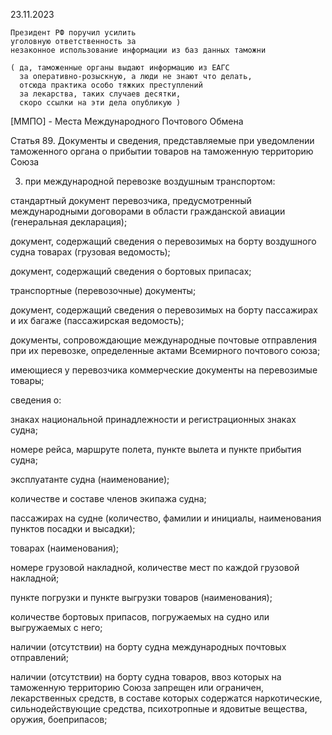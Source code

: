 23.11.2023

    Президент РФ поручил усилить 
    уголовную ответственность за 
    незаконное использование информации из баз данных таможни

    ( да, таможенные органы выдают информацию из ЕАГС
      за оперативно-розыскную, а люди не знают что делать,
      отсюда практика особо тяжких преступлений
      за лекарства, таких случаев десятки,
      скоро ссылки на эти дела опубликую )



[ММПО] - Места Международного Почтового Обмена



Статья 89. Документы и сведения, представляемые при уведомлении таможенного органа о прибытии товаров на таможенную территорию Союза

3) при международной перевозке воздушным транспортом:

стандартный документ перевозчика, предусмотренный международными договорами в области гражданской авиации (генеральная декларация);

документ, содержащий сведения о перевозимых на борту воздушного судна товарах (грузовая ведомость);

документ, содержащий сведения о бортовых припасах;

транспортные (перевозочные) документы;

документ, содержащий сведения о перевозимых на борту пассажирах и их багаже (пассажирская ведомость);

документы, сопровождающие международные почтовые отправления при их перевозке, определенные актами Всемирного почтового союза;

имеющиеся у перевозчика коммерческие документы на перевозимые товары;

сведения о:

знаках национальной принадлежности и регистрационных знаках судна;

номере рейса, маршруте полета, пункте вылета и пункте прибытия судна;

эксплуатанте судна (наименование);

количестве и составе членов экипажа судна;

пассажирах на судне (количество, фамилии и инициалы, наименования пунктов посадки и высадки);

товарах (наименования);

номере грузовой накладной, количестве мест по каждой грузовой накладной;

пункте погрузки и пункте выгрузки товаров (наименования);

количестве бортовых припасов, погружаемых на судно или выгружаемых с него;

наличии (отсутствии) на борту судна международных почтовых отправлений;

наличии (отсутствии) на борту судна товаров, ввоз которых на таможенную территорию Союза запрещен или ограничен, лекарственных средств, в составе которых содержатся наркотические, сильнодействующие средства, психотропные и ядовитые вещества, оружия, боеприпасов;




